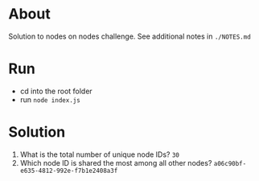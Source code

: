 # About 
Solution to nodes on nodes challenge. See additional notes in `./NOTES.md`

# Run
* cd into the root folder 
* run `node index.js`

# Solution
1. What is the total number of unique node IDs? `30` 
2. Which node ID is shared the most among all other nodes? `a06c90bf-e635-4812-992e-f7b1e2408a3f`
